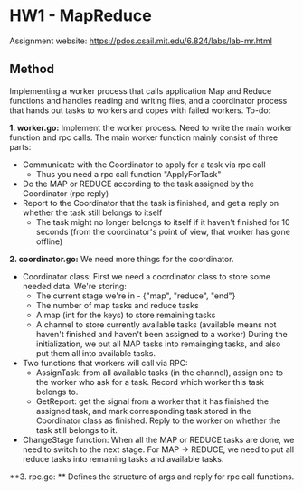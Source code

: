 # HW1 - MapReduce
Assignment website: https://pdos.csail.mit.edu/6.824/labs/lab-mr.html
## Method
Implementing a worker process that calls application Map and Reduce functions and handles reading and writing files, and a coordinator process that hands out tasks to workers and copes with failed workers.
To-do:

**1. worker.go:** 
Implement the worker process. Need to write the main worker function and rpc calls. 
The main worker function mainly consist of three parts:
  - Communicate with the Coordinator to apply for a task via rpc call
    - Thus you need a rpc call function "ApplyForTask"     
  - Do the MAP or REDUCE according to the task assigned by the Coordinator (rpc reply)
  - Report to the Coordinator that the task is finished, and get a reply on whether the task still belongs to itself
    - The task might no longer belongs to itself if it haven't finished for 10 seconds (from the coordinator's point of view, that worker has gone offline)

**2. coordinator.go:**
We need more things for the coordinator. 
  - Coordinator class:
    First we need a coordinator class to store some needed data. We're storing:
    - The current stage we're in - {"map", "reduce", "end"}
    - The number of map tasks and reduce tasks
    - A map (int for the keys) to store remaining tasks
    - A channel to store currently available tasks (available means not haven't finished and haven't been assigned to a worker)
    During the initialization, we put all MAP tasks into remainging tasks, and also put them all into available tasks.
  - Two functions that workers will call via RPC:
    - AssignTask: from all available tasks (in the channel), assign one to the worker who ask for a task. Record which worker this task belongs to.
    - GetReport: get the signal from a worker that it has finished the assigned task, and mark corresponding task stored in the Coordinator class as finished. Reply to the worker on whether the task still belongs to it. 
  - ChangeStage function: When all the MAP or REDUCE tasks are done, we need to switch to the next stage. For MAP -> REDUCE, we need to put all reduce tasks into remaining tasks and available tasks. 

**3. rpc.go: **
Defines the structure of args and reply for rpc call functions.
